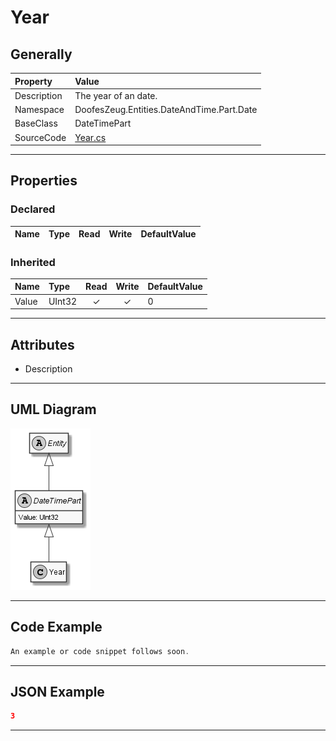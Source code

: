 ﻿# Year

## Generally

|Property|Value|
|:-|:-|
|Description|The year of an date.|
|Namespace|DoofesZeug.Entities.DateAndTime.Part.Date|
|BaseClass|DateTimePart|
|SourceCode|[Year.cs](../../../../DoofesZeug.Library/Src/Entities/DateAndTime/Part/Date/Year.cs)|

---

## Properties

### Declared

|Name|Type|Read|Write|DefaultValue|
|:---|:---|:--:|:---:|:-----------|

### Inherited

|Name|Type|Read|Write|DefaultValue|
|:---|:---|:--:|:---:|:-----------|
|Value|UInt32|&#x2713;|&#x2713;|0|

---

## Attributes

- Description

---

## UML Diagram

![Year.png](./Year.png "Year")

---

## Code Example

```cs
An example or code snippet follows soon.
```

---

## JSON Example

```json
3
```

---

